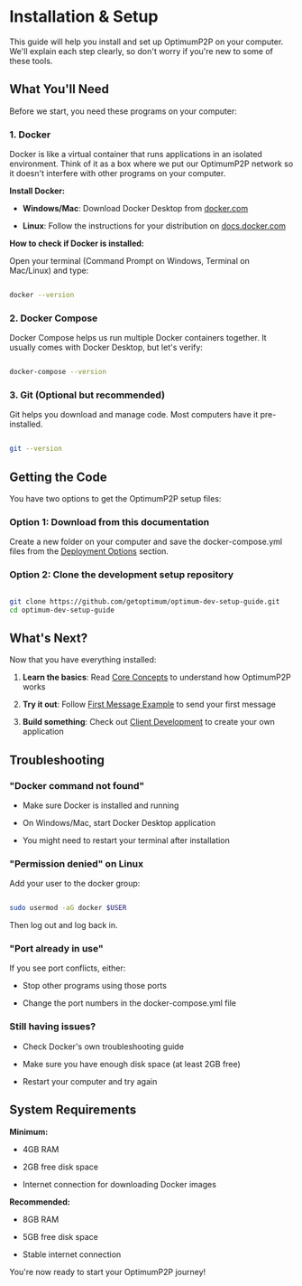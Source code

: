 # Installation & Setup

This guide will help you install and set up OptimumP2P on your computer. We'll explain each step clearly, so don't worry if you're new to some of these tools.

## What You'll Need

Before we start, you need these programs on your computer:

### 1. Docker

Docker is like a virtual container that runs applications in an isolated environment. Think of it as a box where we put our OptimumP2P network so it doesn't interfere with other programs on your computer.

**Install Docker:**

* **Windows/Mac**: Download Docker Desktop from [docker.com](https://www.docker.com/products/docker-desktop/)

* **Linux**: Follow the instructions for your distribution on [docs.docker.com](https://docs.docker.com/engine/install/)

**How to check if Docker is installed:**

Open your terminal (Command Prompt on Windows, Terminal on Mac/Linux) and type:

```bash

docker --version

```

### 2. Docker Compose

Docker Compose helps us run multiple Docker containers together. It usually comes with Docker Desktop, but let's verify:

```bash

docker-compose --version

```

### 3. Git (Optional but recommended)

Git helps you download and manage code. Most computers have it pre-installed.

```bash

git --version

```

## Getting the Code

You have two options to get the OptimumP2P setup files:

### Option 1: Download from this documentation

Create a new folder on your computer and save the docker-compose.yml files from the [Deployment Options](../deployment/) section.

### Option 2: Clone the development setup repository

```bash

git clone https://github.com/getoptimum/optimum-dev-setup-guide.git
cd optimum-dev-setup-guide

```

## What's Next?

Now that you have everything installed:

1. **Learn the basics**: Read [Core Concepts](./concepts.md) to understand how OptimumP2P works

2. **Try it out**: Follow [First Message Example](./first-message.md) to send your first message

3. **Build something**: Check out [Client Development](../clients/) to create your own application

## Troubleshooting

### "Docker command not found"

* Make sure Docker is installed and running

* On Windows/Mac, start Docker Desktop application

* You might need to restart your terminal after installation

### "Permission denied" on Linux

Add your user to the docker group:

```bash

sudo usermod -aG docker $USER

```

Then log out and log back in.

### "Port already in use"

If you see port conflicts, either:

* Stop other programs using those ports

* Change the port numbers in the docker-compose.yml file

### Still having issues?

* Check Docker's own troubleshooting guide

* Make sure you have enough disk space (at least 2GB free)

* Restart your computer and try again

## System Requirements

**Minimum:**

* 4GB RAM

* 2GB free disk space

* Internet connection for downloading Docker images

**Recommended:**

* 8GB RAM

* 5GB free disk space

* Stable internet connection

You're now ready to start your OptimumP2P journey! 
